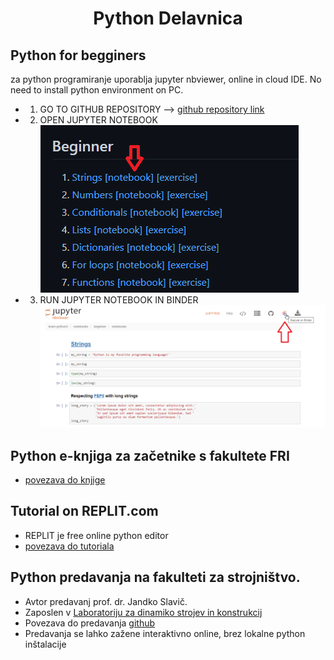 <h1 align="center"> Python Delavnica </h1>

## Python for begginers
za python programiranje uporablja jupyter nbviewer, online in cloud IDE.
No need to install python environment on PC.

- 1. GO TO GITHUB REPOSITORY --> [github repository link](https://github.com/jerry-git/learn-python3)

- 2. OPEN JUPYTER NOTEBOOK
![picture](resources/learn-python3-github.png)

- 3. RUN JUPYTER NOTEBOOK IN BINDER
![picture](resources/learn-python3-binder.png)

## Python e-knjiga za začetnike s fakultete FRI
- [povezava do knjige](http://zalozba.fri.uni-lj.si/moskon2020.pdf)

## Tutorial on REPLIT.com
- REPLIT je free online python editor
- [povezava do tutoriala](https://replit.com/talk/learn/sparklessparklesThe-Python-Tutorialsparklessparkles/120516)

## Python predavanja na fakulteti za strojništvo.
- Avtor predavanj prof. dr. Jandko Slavič. 
- Zaposlen v [Laboratoriju za dinamiko strojev in konstrukcij](http://lab.fs.uni-lj.si/ladisk/?lan=si)
- Povezava do predavanja [github](https://github.com/jankoslavic/pypinm)
- Predavanja se lahko zažene interaktivno online, brez lokalne python inštalacije




<!--- 
## serial dashboard
https://github.com/justinbois/serial-dashboard
pip install serial-dashboard

## Cilji delavnice

- Serijska komunikacija s Arduinom
- File IO: shranjevanje in branje datotek
- Risanje grafov: osvojiti osnove matplotlib modula


1. [What is programming?](what-is-programming.md)

# PLONKI ZA PRINT
[Plonk - Cheatsheet](./resources/plonk-cheatsheet.pdf) 

2. [Installing Python](installing-python.md)
3. [Getting started with Python](getting-started.md)
4. [ThinkPython: The way of the program](the-way-of-the-program.md)
5: [Strings](1_hello_world_strings.ipynb)
5. [Variables, Booleans and None](variables.md)
6. [Using functions](using-functions.md)
7. [Setting up an editor](editor-setup.md)
3: [Pogojni stavki] 
5: [Conditional Statements]
8. [If, else and elif](if.md)
9. [Handy stuff with strings](handy-stuff-strings.md)
10. [Lists and tuples](lists-and-tuples.md)
11. [Loops](loops.md)
12. [Trey Hunner: zip and enumerate](trey-hunner-zip-and-enumerate.md)
13. [Dictionaries](dicts.md)
14. [Defining functions](defining-functions.md)
15. [Writing a larger program](larger-program.md)
16. [What is true?](what-is-true.md)
17. [Files](files.md)
18. [Modules](modules.md)
19. [Exceptions](exceptions.md)
20. [Classes](classes.md)
21. [Docstrings](docstrings.md)

Poženite to izvršljivo knjigo na spletu: <br>
[![Binder](https://mybinder.org/badge.svg)](https://mybinder.org/v2/gh/jankoslavic/pypinm/master) 
[![Binder](https://mybinder.org/badge.svg)](https://mybinder.org/v2/gh/jankoslavic/pypinm/master?urlpath=lab)(lab) 
<a href="https://notebooks.azure.com/import/gh/jankoslavic/pypinm"><img src="https://notebooks.azure.com/launch.png" /></a>

Chapter | Notebook |  Binder [<img src="./fig/colab.png" height="20">]
--- | --- | --- | ---
1: Strings | [1: Strings](1_hello_world_strings.ipynb) | (http://colab.research.google.com/github/jankoslavic/pypinm/blob/master/Predavanje%2001%20-%20Uvod%20v%20Python.ipynb)
2: Simple Math | [2: Simple Math]()
3: Pogojni stavek IF | [3: If Statements]()
4: Pogojni stavek IF ELSE | [4: Else Statements]()
5: Pogojni stavek ELIF | [5: Elif Statements]()
6: Functions | [6: Functions]()
6: Lists and List Manipulation | [6: Lists and List Manipulation]()
7: For Loops | [7: For Loops]()
8: FizzBizz | [8: FizzBizz]()
9: File IO | [9: File IO]() 
9: Tuples + Fibonacci Sequence | [9: Tuples + Fibonacci Sequence]() 
10: Dictionaries + Dictionary Manipulation | [10: Dictionaries + Dictionary Manipulation]()
11: Word Count (PunctuationFilter out , Dictionary Manipulation, and Sorting Lists)  | [11: Word Count (Filter out Punctuation, Dictionary Manipulation, and Sorting Lists)]()

# Nekaj vprašanj za razmislek!
- Namestite Anaconda.
- Namestite Visual Studio Code, GIT in iz GitHuba ter prenesite predavanja.
- V poljubnem delovnem direktoriju zaženite Jupyter notebook.
- Prikažite uporabo stilov, uporabo poudarjenega, poševnega teksta, uporabo seznamov, enačbe ...
- Definirajte razliko med statičnim in dinamičnim tipiziranjem.
- Poiščite pomoč poljubnega ukaza (znotraj Pythona in na uradni domači strani).
- Prikažite uporabo niza, celega števila in števila z uporabo plavajoče vejice.
- Prikažite uporabo terke in njenih bistvenih lastnosti.
- Prikažite uporabo seznama in njegovih bistvenih lastnosti.
- Komentirajte tipične operacije nad seznami.
- Komentirajte uporabo množic in tipične uporabe.
- Prikažite uporabo slovarjev.
- Katere aritmetične operatorje poznamo v Pythonu? Prikažite uporabo.
- Katere primerjalne operatorje poznamo v Pythonu? Prikažite uporabo.
- Katere logične operatorje poznamo v Pythonu? Prikažite uporabo.
- Prikažite uporabo stavka ``if`.
- Kakšna je razlika med stavikom if in izrazom if. Prikažite!
- Prikažite uporabo zanke while.
- Prikažite uporabo zanke for.
- Prikažite uporabo zanke for v povezavi s funkcijami range, enumerate, zip
- Še nekaj branja: automatetheboringstuff.com.

!--->

